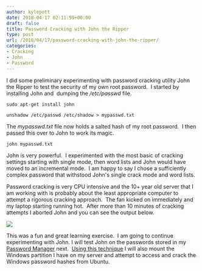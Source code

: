 ```yaml
---
author: kylepott
date: 2018-04-17 02:11:59+00:00
draft: false
title: Password Cracking with John the Ripper
type: post
url: /2018/04/17/password-cracking-with-john-the-ripper/
categories:
- Cracking
- John
- Password
---
```


I did some preliminary experimenting with password cracking utility John the Ripper to test the security of my own root password.  I started by installing John and  dumping the _/etc/passwd_ file.

`sudo apt-get install john`

`unshadow /etc/passwd /etc/shadow > mypasswd.txt`

The _mypasswd.txt_ file now holds a salted hash of my root password.  I then passed this over to John to work its magic.

`john mypasswd.txt`

John is very powerful.  I experimented with the most basic of cracking settings starting with single mode, then word lists and John would have moved to an incremental mode.  I am happy to say I chose a sufficiently complex password that withstood John's single crack mode and word lists.

Password cracking is very CPU intensive and the 10+ year old server that I am working with is probably about the least appropriate computer to attempt a rigorous cracking approach.  The fan kicked on immediately and my laptop starting running hot.  After more than 10 minutes of cracking attempts I aborted John and you can see the output below.

![](https://technicalagain.com/wp-content/uploads/2018/04/Screenshot-from-2018-04-16-21-04-37.png)


This was a fun and great learning exercise.  I am going to continue experimenting with John. I will test John on the passwords stored in my [Password Manager](https://technicalagain.com/2018/04/05/rolling-my-own-password-manager-part-2/) next.  [Using this technique](https://prakharprasad.com/windows-password-cracking-using-john-the-ripper/) I will also mount the Windows partition I have on my server and attempt to access and crack the Windows password hashes from Ubuntu.
